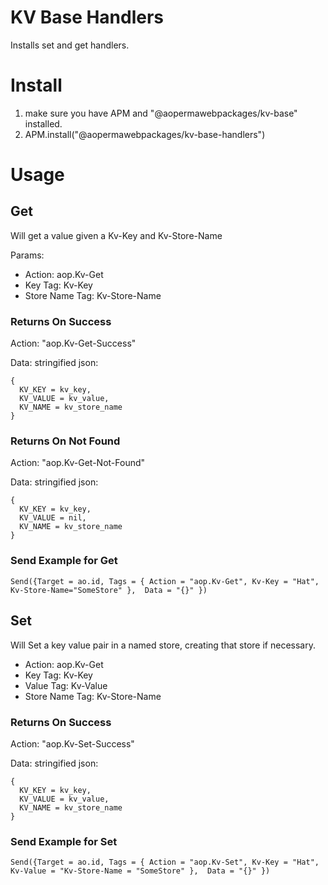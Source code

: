 # KV Base Handlers
Installs set and get handlers.

# Install
1. make sure you have APM and "@aopermawebpackages/kv-base" installed.
2. APM.install("@aopermawebpackages/kv-base-handlers")

# Usage
## Get
Will get a value given a Kv-Key and Kv-Store-Name

Params:
- Action: aop.Kv-Get
- Key Tag: Kv-Key
- Store Name Tag: Kv-Store-Name

### Returns On Success

Action: "aop.Kv-Get-Success"

Data: stringified json:
```
{
  KV_KEY = kv_key,
  KV_VALUE = kv_value,
  KV_NAME = kv_store_name
}
```

### Returns On Not Found

Action: "aop.Kv-Get-Not-Found"

Data: stringified json:
```
{
  KV_KEY = kv_key,
  KV_VALUE = nil,
  KV_NAME = kv_store_name
}
```

### Send Example for Get

```
Send({Target = ao.id, Tags = { Action = "aop.Kv-Get", Kv-Key = "Hat", Kv-Store-Name="SomeStore" },  Data = "{}" })
```
## Set

Will Set a key value pair in a named store, creating that store if necessary.
- Action: aop.Kv-Get
- Key Tag: Kv-Key
- Value Tag: Kv-Value
- Store Name Tag: Kv-Store-Name

### Returns On Success

Action: "aop.Kv-Set-Success"

Data: stringified json:
```
{
  KV_KEY = kv_key,
  KV_VALUE = kv_value,
  KV_NAME = kv_store_name
}
```

### Send Example for Set
```
Send({Target = ao.id, Tags = { Action = "aop.Kv-Set", Kv-Key = "Hat", Kv-Value = "Kv-Store-Name = "SomeStore" },  Data = "{}" })
```
